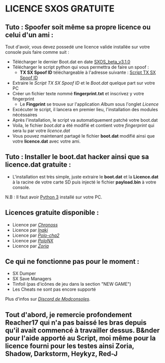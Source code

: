 # LICENCE SXOS GRATUITE

## Tuto : Spoofer soit même sa propre licence ou celui d'un ami :  

Tout d'avoir, vous devez possedé une licence valide installée sur votre console puis faire comme suit :  
  * Télécharger le dernier Boot.dat en date [SXOS_beta_v3.1.0](https://www.mediafire.com/file/z8td5k923wsqs9w/SXOS_beta_v3.1.0.zip/file)
  * Télécharger le script python qui vous permettra de faire un spoof : 
    * __TX SX Spoof ID__ téléchargeable à l'adresse suivante : [Script TX SX Spoof ID](https://www.mediafire.com/file/zhy3vjafgsbi4y3/Python-3.9-hacksxos3.1.0.rar/file)  
  * Extraire le _Script TX SX Spoof ID_ et le _Boot.dat_ quelque part sur votre PC
  * Créer un fichier texte nommé __fingerprint.txt__ et inscrivez y votre fingerprint
      * Le __Fingprint__ se trouve sur l'application _Album_ sous l'onglet _Licence_  
  * Excécuter le script, il lancera en premier lieu, l'installation des modules nécéssaires
  * Après l'installation, le script va automatiquement patché votre boot.dat
  * Voila, le fichier _boot.dat_ a été modifié et contient votre _fingerprint_ qui sera lu par votre _licence.dat_
  * Vous pouvez maintenant partagé le fichier __boot.dat__ modifié ainsi que votre __licence.dat__ avec votre ami. 

## Tuto : Installer le boot.dat hacker ainsi que sa licence.dat gratuite :  
  * L'installation est très simple, juste extraire le __boot.dat__ et la __Licence.dat__ à la racine de votre carte SD puis injecté le fichier __payload.bin__ à votre console.

N.B : Il faut avoir [Python 3](https://www.python.org/downloads/) installé sur votre PC.

## Licences gratuite disponible :  
  * Licence par _[Chronoss](https://www.mediafire.com/file/8iwnxusxotcmfc2/Licence_Gratuit_SXOS_Free_02_by_Chronoss.rar/file)_
  * Licence par _[Inaki](https://www.mediafire.com/file/pchfm2n1oe8iwee/Licence_Gratuite_SXOS_Free_03_by_Inaki.rar/file)_
  * Licence par _[Polo-cha2](https://www.mediafire.com/file/oe4ybf6rjy466jb/Licence_Gratuite_SXOS_Free_04_by_Polo-cha2.rar/file)_
  * Licence par _[PoloNX](https://www.mediafire.com/file/jx92o1wbo8uo7v6/Licence_Gratuite_SXOS_Free_05_by_PoloNX.rar/file)_
  * Licence par _[Zoria](https://www.mediafire.com/file/mmw4dspt2r1dvpl/Licence_Gratuite_SXOS_Free_06_by_Zoria.rar/file)_
  
## Ce qui ne fonctionne pas pour le moment :  
  * SX Dumper
  * SX Save Managers
  * Tinfoil (pas d'icônes de jeu dans la section "NEW GAME")
  * Les Cheats ne sont pas encore supporté
  
Plus d'infos sur _[Discord de Modconsoles](https://discord.gg/yCrp3p5c)_.


## Tout d'abord, je remercie profondement Reacher17 qui n'a pas baissé les bras depuis qu'il avait commencé à travailler dessus. B&nder pour l'aide apporté au Script, moi même pour la licence fourni pour les testes ainsi Zoria, Shadow, Darkstorm, Heykyz, Red-J
